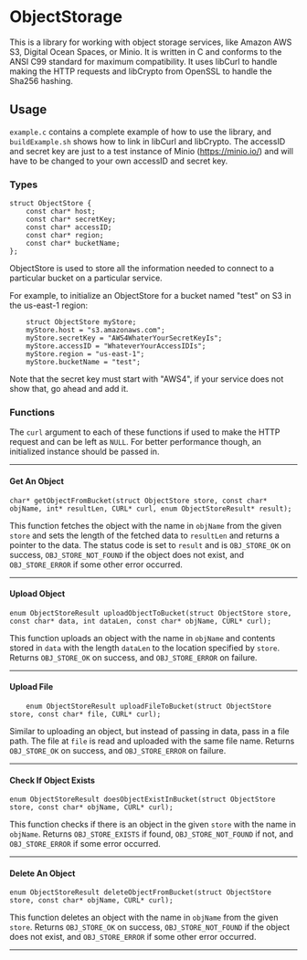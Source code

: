 # ObjectStorage

This is a library for working with object storage services, like Amazon AWS S3, Digital Ocean Spaces, or Minio. It is written in C and conforms to the ANSI C99 standard for maximum compatibility. It uses libCurl to handle making the HTTP requests and libCrypto from OpenSSL to handle the Sha256 hashing.

## Usage

`example.c` contains a complete example of how to use the library, and `buildExample.sh` shows how to link in libCurl and libCrypto. The accessID and secret key are just to a test instance of Minio (https://minio.io/) and will have to be changed to your own accessID and secret key.  

### Types

    struct ObjectStore {
        const char* host; 
        const char* secretKey;
        const char* accessID;
        const char* region;
        const char* bucketName;
    };
    
  ObjectStore is used to store all the information needed to connect to a particular bucket on a particular service.
  
  For example, to initialize an ObjectStore for a bucket named "test" on S3 in the us-east-1 region:
  
        struct ObjectStore myStore;
        myStore.host = "s3.amazonaws.com";
        myStore.secretKey = "AWS4WhaterYourSecretKeyIs";
        myStore.accessID = "WhateverYourAccessIDIs";
        myStore.region = "us-east-1";
        myStore.bucketName = "test";
        
   Note that the secret key must start with "AWS4", if your service does not show that, go ahead and add it.    
  
### Functions
   The `curl` argument to each of these functions if used to make the HTTP request and can be left as `NULL`. For better performance though, an initialized instance should be passed in. 
   
---   
#### Get An Object
    char* getObjectFromBucket(struct ObjectStore store, const char* objName, int* resultLen, CURL* curl, enum ObjectStoreResult* result);
   This function fetches the object with the name in `objName` from the given `store` and sets the length of the fetched data to `resultLen` and returns a pointer to the data. The status code is set to `result` and is `OBJ_STORE_OK` on success, `OBJ_STORE_NOT_FOUND` if the object does not exist, and `OBJ_STORE_ERROR` if some other error occurred. 
   
---
#### Upload Object
    enum ObjectStoreResult uploadObjectToBucket(struct ObjectStore store, const char* data, int dataLen, const char* objName, CURL* curl);
   This function uploads an object with the name in `objName` and contents stored in `data` with the length `dataLen` to the location specified by `store`. Returns `OBJ_STORE_OK` on success, and `OBJ_STORE_ERROR` on failure.
   
---   
#### Upload File
        enum ObjectStoreResult uploadFileToBucket(struct ObjectStore store, const char* file, CURL* curl);
   Similar to uploading an object, but instead of passing in data, pass in a file path. The file at `file` is read and uploaded with the same file name. Returns `OBJ_STORE_OK` on success, and `OBJ_STORE_ERROR` on failure.
   
---
#### Check If Object Exists
    enum ObjectStoreResult doesObjectExistInBucket(struct ObjectStore store, const char* objName, CURL* curl);
   This function checks if there is an object in the given `store` with the name in `objName`. Returns `OBJ_STORE_EXISTS` if found, `OBJ_STORE_NOT_FOUND` if not, and `OBJ_STORE_ERROR` if some error occurred.
   
---
#### Delete An Object
    enum ObjectStoreResult deleteObjectFromBucket(struct ObjectStore store, const char* objName, CURL* curl);
   This function deletes an object with the name in `objName` from the given `store`. Returns `OBJ_STORE_OK` on success, `OBJ_STORE_NOT_FOUND` if the object does not exist, and `OBJ_STORE_ERROR` if some other error occurred.
   
---


